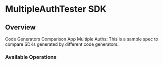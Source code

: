 # MultipleAuthTester SDK

## Overview

Code Generators Comparison App Multiple Auths: This is a sample spec to compare SDKs generated by different code generators.

### Available Operations

